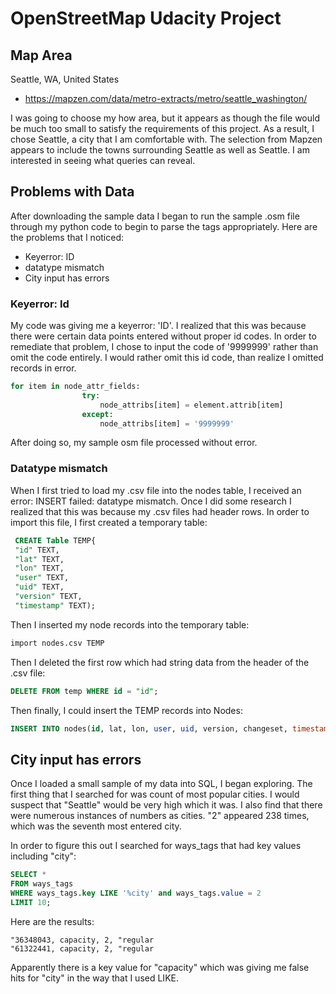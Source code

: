 # OpenStreetMap Udacity Project

## Map Area

Seattle, WA, United States

* https://mapzen.com/data/metro-extracts/metro/seattle_washington/


I was going to choose my how area, but it appears as though the file would be much too small to satisfy the requirements of this project. As a result, I chose Seattle, a city that I am comfortable with.  The selection from Mapzen appears to include the towns surrounding Seattle as well as Seattle. I am interested in seeing what queries can reveal.

## Problems with Data

After downloading the sample data I began to run the sample .osm file through my python code to begin to parse the tags appropriately. Here are the problems that I noticed:

* Keyerror: ID 
* datatype mismatch
* City input has errors
 
### Keyerror: Id 
My code was giving me a keyerror: 'ID'.  I realized that this was because there were certain data points entered without proper id codes.  In order to remediate that problem, I chose to input the code of '9999999' rather than omit the code entirely.  I would rather omit this id code, than realize I omitted records in error. 

```Python
for item in node_attr_fields:
                try:
                    node_attribs[item] = element.attrib[item]
                except:
                    node_attribs[item] = '9999999'
```

After doing so, my sample osm file processed without error.

### Datatype mismatch
When I first tried to load my .csv file into the nodes table, I received an error: INSERT failed: datatype mismatch. Once I did some research I realized that this was because my .csv files had header rows.  In order to import this file, I first created a temporary table:
```SQL
 CREATE Table TEMP{
 "id" TEXT,
 "lat" TEXT,
 "lon" TEXT,
 "user" TEXT,
 "uid" TEXT,
 "version" TEXT,
 "timestamp" TEXT);
```
Then I inserted my node records into the temporary table:
```SQL
import nodes.csv TEMP
```
Then I deleted the first row which had string data from the header of the .csv file:
```SQL
DELETE FROM temp WHERE id = "id";
```
Then finally, I could insert the TEMP records into Nodes:
```SQL
INSERT INTO nodes(id, lat, lon, user, uid, version, changeset, timestamp) SELECT id, lat, lon, user, uid, version, changeset, timestamp FROM TEMP;
```
## City input has errors
Once I loaded a small sample of my data into SQL, I began exploring.  The first thing that I searched for was count of most popular cities.  I would suspect that "Seattle" would be very high which it was.  I also find that there were numerous instances of numbers as cities.  "2" appeared 238 times, which was the seventh most entered city.  

In order to figure this out I searched for ways_tags that had key values including "city":
```SQL
SELECT *
FROM ways_tags
WHERE ways_tags.key LIKE '%city' and ways_tags.value = 2
LIMIT 10;
```
Here are the results:
```
"36348043, capacity, 2, "regular
"61322441, capacity, 2, "regular
```

Apparently there is a key value for "capacity" which was giving me false hits for "city" in the way that I used LIKE. 
